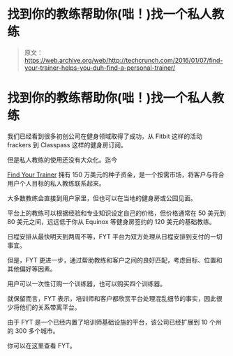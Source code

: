 # 找到你的教练帮助你(咄！)找一个私人教练 

> 原文：<https://web.archive.org/web/http://techcrunch.com/2016/01/07/find-your-trainer-helps-you-duh-find-a-personal-trainer/>

# 找到你的教练帮助你(咄！)找一个私人教练

我们已经看到很多初创公司在健身领域取得了成功，从 Fitbit 这样的活动 frackers 到 Classpass 这样的健身房订阅。

但是私人教练的使用还没有大众化。迄今

[Find Your Trainer](https://web.archive.org/web/20230128091616/https://findyourtrainer.com/) 拥有 150 万美元的种子资金，是一个按需市场，将客户与符合用户个人目标的私人教练联系起来。

大多数教练会直接到用户家里，但也可以在当地的健身房或公园见面。

平台上的教练可以根据经验和专业知识设定自己的价格，但价格通常在 50 美元到 80 美元之间，远远低于你从 Equinox 等健身房签约的 120 美元的基础教练。

日程安排从最快明天到两周不等，FYT 平台为双方处理从日程安排到支付的一切事宜。

但是，FYT 更进一步，通过帮助教练和客户之间的良好匹配，考虑目标、位置和其他偏好等因素。

用户可以一次性订购一个训练器，也可以购买四个训练器。

就保留而言，FYT 表示，培训师和客户都欣赏平台处理混乱细节的事实，因此很少将他们的关系带离平台。

由于 FYT 是一个已经内置了培训师基础设施的平台，该公司已经扩展到 10 个州的 300 多个城市。

你可以在这里查看 FYT。
